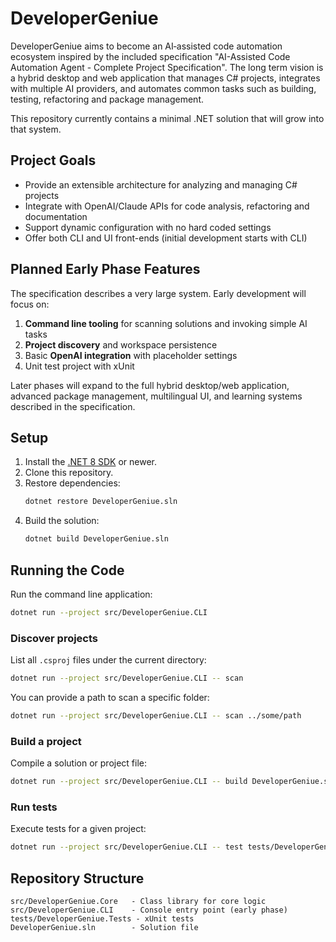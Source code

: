 # DeveloperGeniue

DeveloperGeniue aims to become an AI‑assisted code automation ecosystem inspired by the included specification "AI-Assisted Code Automation Agent - Complete Project Specification".  The long term vision is a hybrid desktop and web application that manages C# projects, integrates with multiple AI providers, and automates common tasks such as building, testing, refactoring and package management.

This repository currently contains a minimal .NET solution that will grow into that system.

## Project Goals

* Provide an extensible architecture for analyzing and managing C# projects
* Integrate with OpenAI/Claude APIs for code analysis, refactoring and documentation
* Support dynamic configuration with no hard coded settings
* Offer both CLI and UI front-ends (initial development starts with CLI)

## Planned Early Phase Features

The specification describes a very large system.  Early development will focus on:

1. **Command line tooling** for scanning solutions and invoking simple AI tasks
2. **Project discovery** and workspace persistence
3. Basic **OpenAI integration** with placeholder settings
4. Unit test project with xUnit

Later phases will expand to the full hybrid desktop/web application, advanced package management, multilingual UI, and learning systems described in the specification.

## Setup

1. Install the [.NET 8 SDK](https://dotnet.microsoft.com/download) or newer.
2. Clone this repository.
3. Restore dependencies:
   ```bash
   dotnet restore DeveloperGeniue.sln
   ```
4. Build the solution:
   ```bash
   dotnet build DeveloperGeniue.sln
   ```

## Running the Code

Run the command line application:

```bash
dotnet run --project src/DeveloperGeniue.CLI
```

### Discover projects

List all `.csproj` files under the current directory:

```bash
dotnet run --project src/DeveloperGeniue.CLI -- scan
```

You can provide a path to scan a specific folder:

```bash
dotnet run --project src/DeveloperGeniue.CLI -- scan ../some/path
```

### Build a project

Compile a solution or project file:

```bash
dotnet run --project src/DeveloperGeniue.CLI -- build DeveloperGeniue.sln
```

### Run tests

Execute tests for a given project:

```bash
dotnet run --project src/DeveloperGeniue.CLI -- test tests/DeveloperGeniue.Tests/DeveloperGeniue.Tests.csproj
```

## Repository Structure

```
src/DeveloperGeniue.Core   - Class library for core logic
src/DeveloperGeniue.CLI    - Console entry point (early phase)
tests/DeveloperGeniue.Tests - xUnit tests
DeveloperGeniue.sln        - Solution file
```


